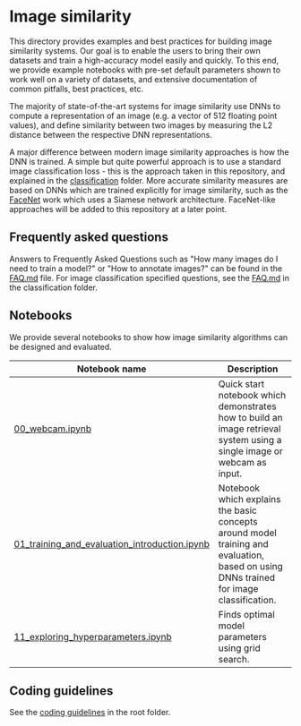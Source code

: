 # Image similarity

This directory provides examples and best practices for building image similarity systems. Our goal is to enable the users to bring their own datasets and train a high-accuracy model easily and quickly. To this end, we provide example notebooks with pre-set default parameters shown to work well on a variety of datasets, and extensive documentation of common pitfalls, best practices, etc.

The majority of state-of-the-art systems for image similarity use DNNs to compute a representation of an image (e.g. a vector of 512 floating point values), and define similarity between two images by measuring the L2 distance between the respective DNN representations.

A major difference between modern image similarity approaches is how the DNN is trained. A simple but quite powerful approach is to use a standard image classification loss - this is the approach taken in this repository, and explained in the [classification](../classification/README.md) folder. More accurate similarity measures are based on DNNs which are trained explicitly for image similarity, such as the [FaceNet](https://arxiv.org/pdf/1503.03832.pdf) work which uses a Siamese network architecture. FaceNet-like approaches will be added to this repository at a later point.


## Frequently asked questions

Answers to Frequently Asked Questions such as "How many images do I need to train a model?" or "How to annotate images?" can be found in the [FAQ.md](FAQ.md) file. For image classification specified questions, see the [FAQ.md](../classification/FAQ.md) in the classification folder.


## Notebooks

We provide several notebooks to show how image similarity algorithms can be designed and evaluated.

| Notebook name | Description |
| --- | --- |
| [00_webcam.ipynb](./notebooks/00_webcam.ipynb)| Quick start notebook which demonstrates how to build an image retrieval system using a single image or webcam as input.
| [01_training_and_evaluation_introduction.ipynb](./notebooks/01_training_and_evaluation_introduction.ipynb)| Notebook which explains the basic concepts around model training and evaluation, based on using DNNs trained for image classification.|
| [11_exploring_hyperparameters.ipynb](notebooks/11_exploring_hyperparameters.ipynb)| Finds optimal model parameters using grid search. |


## Coding guidelines

See the [coding guidelines](../CONTRIBUTING.md#coding-guidelines) in the root folder.


